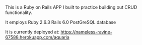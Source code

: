 This is a Ruby on Rails APP I built to practice building out CRUD functionality. 

It employs Ruby 2.6.3 
Rails 6.0
PostGreSQL database

It is currently deployed at:
https://nameless-ravine-67588.herokuapp.com/aquaria

